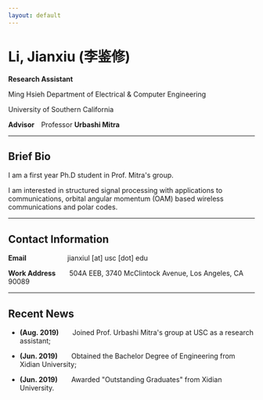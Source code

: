 ```yaml
---
layout: default
---
```


# Li, Jianxiu (李鉴修)


**Research Assistant** &nbsp;


Ming Hsieh Department of Electrical & Computer Engineering

University of Southern California &nbsp;


**Advisor**&emsp;Professor **Urbashi Mitra** &nbsp;

*****

## Brief Bio

I am a first year Ph.D student in Prof. Mitra's group. 

I am interested in structured signal processing with applications to communications, orbital angular momentum (OAM) based wireless communications and polar codes.&nbsp;

*****

## Contact Information
**Email**&emsp;&emsp;&emsp;&emsp;&emsp;&emsp;jianxiul [at] usc [dot] edu

**Work Address**&emsp;&emsp;504A EEB, 3740 McClintock Avenue, Los Angeles, CA 90089 &nbsp;

*****
## Recent News
* **(Aug. 2019)**&emsp;&emsp;Joined Prof. Urbashi Mitra's group at USC as a research assistant;

* **(Jun. 2019)**&emsp;&emsp;Obtained the Bachelor Degree of Engineering from Xidian University;

* **(Jun. 2019)**&emsp;&emsp;Awarded "Outstanding Graduates" from Xidian University.
